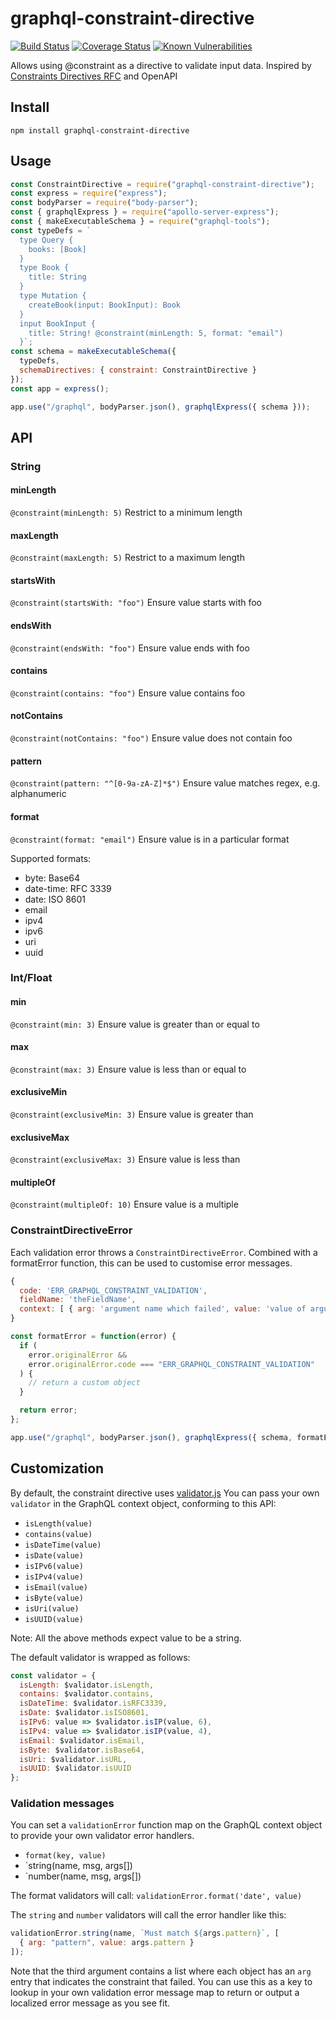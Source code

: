 # graphql-constraint-directive

[![Build Status](https://api.travis-ci.org/confuser/graphql-constraint-directive.svg?branch=master)](https://travis-ci.org/confuser/graphql-constraint-directive)
[![Coverage Status](https://coveralls.io/repos/github/confuser/graphql-constraint-directive/badge.svg?branch=master)](https://coveralls.io/github/confuser/graphql-constraint-directive?branch=master)
[![Known Vulnerabilities](https://snyk.io/test/github/confuser/graphql-constraint-directive/badge.svg?targetFile=package.json)](https://snyk.io/test/github/confuser/graphql-constraint-directive?targetFile=package.json)

Allows using @constraint as a directive to validate input data. Inspired by [Constraints Directives RFC](https://github.com/APIs-guru/graphql-constraints-spec) and OpenAPI

## Install

```
npm install graphql-constraint-directive
```

## Usage

```js
const ConstraintDirective = require("graphql-constraint-directive");
const express = require("express");
const bodyParser = require("body-parser");
const { graphqlExpress } = require("apollo-server-express");
const { makeExecutableSchema } = require("graphql-tools");
const typeDefs = `
  type Query {
    books: [Book]
  }
  type Book {
    title: String
  }
  type Mutation {
    createBook(input: BookInput): Book
  }
  input BookInput {
    title: String! @constraint(minLength: 5, format: "email")
  }`;
const schema = makeExecutableSchema({
  typeDefs,
  schemaDirectives: { constraint: ConstraintDirective }
});
const app = express();

app.use("/graphql", bodyParser.json(), graphqlExpress({ schema }));
```

## API

### String

#### minLength

`@constraint(minLength: 5)`
Restrict to a minimum length

#### maxLength

`@constraint(maxLength: 5)`
Restrict to a maximum length

#### startsWith

`@constraint(startsWith: "foo")`
Ensure value starts with foo

#### endsWith

`@constraint(endsWith: "foo")`
Ensure value ends with foo

#### contains

`@constraint(contains: "foo")`
Ensure value contains foo

#### notContains

`@constraint(notContains: "foo")`
Ensure value does not contain foo

#### pattern

`@constraint(pattern: "^[0-9a-zA-Z]*$")`
Ensure value matches regex, e.g. alphanumeric

#### format

`@constraint(format: "email")`
Ensure value is in a particular format

Supported formats:

- byte: Base64
- date-time: RFC 3339
- date: ISO 8601
- email
- ipv4
- ipv6
- uri
- uuid

### Int/Float

#### min

`@constraint(min: 3)`
Ensure value is greater than or equal to

#### max

`@constraint(max: 3)`
Ensure value is less than or equal to

#### exclusiveMin

`@constraint(exclusiveMin: 3)`
Ensure value is greater than

#### exclusiveMax

`@constraint(exclusiveMax: 3)`
Ensure value is less than

#### multipleOf

`@constraint(multipleOf: 10)`
Ensure value is a multiple

### ConstraintDirectiveError

Each validation error throws a `ConstraintDirectiveError`. Combined with a formatError function, this can be used to customise error messages.

```js
{
  code: 'ERR_GRAPHQL_CONSTRAINT_VALIDATION',
  fieldName: 'theFieldName',
  context: [ { arg: 'argument name which failed', value: 'value of argument' } ]
}
```

```js
const formatError = function(error) {
  if (
    error.originalError &&
    error.originalError.code === "ERR_GRAPHQL_CONSTRAINT_VALIDATION"
  ) {
    // return a custom object
  }

  return error;
};

app.use("/graphql", bodyParser.json(), graphqlExpress({ schema, formatError }));
```

## Customization

By default, the constraint directive uses [validator.js](https://www.npmjs.com/package/validator)
You can pass your own `validator` in the GraphQL context object, conforming to this API:

- `isLength(value)`
- `contains(value)`
- `isDateTime(value)`
- `isDate(value)`
- `isIPv6(value)`
- `isIPv4(value)`
- `isEmail(value)`
- `isByte(value)`
- `isUri(value)`
- `isUUID(value)`

Note: All the above methods expect value to be a string.

The default validator is wrapped as follows:

```js
const validator = {
  isLength: $validator.isLength,
  contains: $validator.contains,
  isDateTime: $validator.isRFC3339,
  isDate: $validator.isISO8601,
  isIPv6: value => $validator.isIP(value, 6),
  isIPv4: value => $validator.isIP(value, 4),
  isEmail: $validator.isEmail,
  isByte: $validator.isBase64,
  isUri: $validator.isURL,
  isUUID: $validator.isUUID
};
```

### Validation messages

You can set a `validationError` function map on the GraphQL context object to provide your own validator error handlers.

- `format(key, value)`
- `string(name, msg, args[])
- `number(name, msg, args[])

The format validators will call: `validationError.format('date', value)`

The `string` and `number` validators will call the error handler like this:

```js
validationError.string(name, `Must match ${args.pattern}`, [
  { arg: "pattern", value: args.pattern }
]);
```

Note that the third argument contains a list where each object has an `arg` entry that indicates the constraint that failed. You can use this as a key to lookup in your own validation error message map to return or output a localized error message as you see fit.
